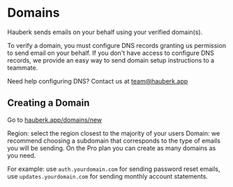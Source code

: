 # Domains

Hauberk sends emails on your behalf using your verified domain(s).

To verify a domain, you must configure DNS records granting us permission to send email on your behalf. If you don't have access to configure DNS records, we provide an easy way to send domain setup instructions to a teammate.

Need help configuring DNS? Contact us at [team@hauberk.app](mailto:team@hauberk.app)

## Creating a Domain

Go to [hauberk.app/domains/new](/domains/new)

Region: select the region closest to the majority of your users
Domain: we recommend choosing a subdomain that corresponds to the type of emails you will be sending. On the Pro plan you can create as many domains as you need.

For example: use `auth.yourdomain.com` for sending password reset emails, use `updates.yourdomain.com` for sending monthly account statements.
